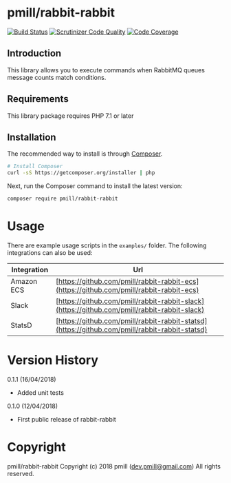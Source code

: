 # pmill/rabbit-rabbit

[![Build Status](https://scrutinizer-ci.com/g/pmill/rabbit-rabbit/badges/build.png?b=master)](https://scrutinizer-ci.com/g/pmill/rabbit-rabbit/build-status/master) [![Scrutinizer Code Quality](https://scrutinizer-ci.com/g/pmill/rabbit-rabbit/badges/quality-score.png?b=master)](https://scrutinizer-ci.com/g/pmill/rabbit-rabbit/?branch=master) [![Code Coverage](https://scrutinizer-ci.com/g/pmill/rabbit-rabbit/badges/coverage.png?b=master)](https://scrutinizer-ci.com/g/pmill/rabbit-rabbit/?branch=master)

## Introduction

This library allows you to execute commands when RabbitMQ queues message counts match conditions.

## Requirements

This library package requires PHP 7.1 or later

## Installation

The recommended way to install is through [Composer](http://getcomposer.org).

```bash
# Install Composer
curl -sS https://getcomposer.org/installer | php
```

Next, run the Composer command to install the latest version:

```bash
composer require pmill/rabbit-rabbit
```

# Usage

There are example usage scripts in the `examples/` folder. The following integrations can also be used:

| Integration                              | Url                                     |
|------------------------------------------|-----------------------------------------|
| Amazon ECS                               | [https://github.com/pmill/rabbit-rabbit-ecs](https://github.com/pmill/rabbit-rabbit-ecs)
| Slack                                    | [https://github.com/pmill/rabbit-rabbit-slack](https://github.com/pmill/rabbit-rabbit-slack)
| StatsD                                   | [https://github.com/pmill/rabbit-rabbit-statsd](https://github.com/pmill/rabbit-rabbit-statsd)


# Version History

0.1.1 (16/04/2018)

*   Added unit tests

0.1.0 (12/04/2018)

*   First public release of rabbit-rabbit


# Copyright

pmill/rabbit-rabbit
Copyright (c) 2018 pmill (dev.pmill@gmail.com) 
All rights reserved.